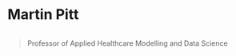 # Martin Pitt

```{include} ../badges/martin_pitt_badges.txt
```

> Professor of Applied Healthcare Modelling and Data Science